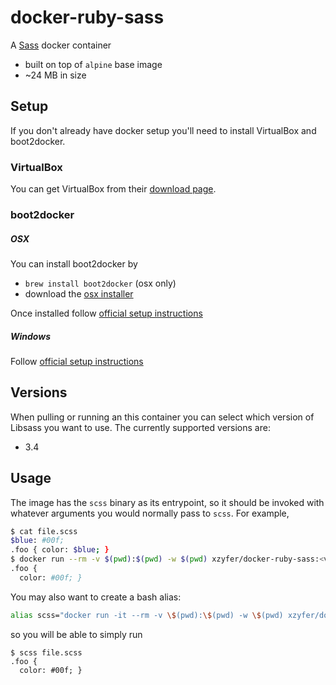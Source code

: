 # docker-ruby-sass
A [Sass](https://github.com/sass/sass) docker container

- built on top of `alpine` base image
- ~24 MB in size

## Setup

If you don't already have docker setup you'll need to install VirtualBox and boot2docker.

### VirtualBox

You can get VirtualBox from their [download page](https://www.virtualbox.org/wiki/Downloads).

### boot2docker

##### OSX

You can install boot2docker by
- `brew install boot2docker` (osx only)
- download the [osx installer](https://github.com/boot2docker/osx-installer/releases)

Once installed follow [official setup instructions](http://docs.docker.com/installation/mac/#from-your-command-line)

##### Windows

Follow [official setup instructions](http://docs.docker.com/installation/windows/)

## Versions

When pulling or running an this container you can select which version of Libsass you want to use. The currently supported versions are:

- 3.4

## Usage

The image has the `scss` binary as its entrypoint, so it should be invoked with whatever arguments you would normally pass to `scss`. For example,

```bash
$ cat file.scss
$blue: #00f;
.foo { color: $blue; }
$ docker run --rm -v $(pwd):$(pwd) -w $(pwd) xzyfer/docker-ruby-sass:<version> file.scss
.foo {
  color: #00f; }
```

You may also want to create a bash alias:

```bash
alias scss="docker run -it --rm -v \$(pwd):\$(pwd) -w \$(pwd) xzyfer/docker-ruby-libsass:3.4"
```

so you will be able to simply run

```
$ scss file.scss
.foo {
  color: #00f; }
```
